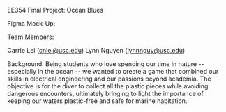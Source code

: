 EE354 Final Project: Ocean Blues

Figma Mock-Up: 

Team Members:

Carrie Lei (cnlei@usc.edu)
Lynn Nguyen (lynnnguy@usc.edu)

Background: 
Being students who love spending our time in nature -- especially in the ocean -- we wanted to create a game that combined our skills in electrical engineering and our passions beyond academia. The objective is for the diver to collect all the plastic pieces while avoiding dangerous encounters, ultimately bringing to light the importance of keeping our waters plastic-free and safe for marine habitation. 

